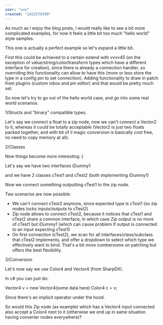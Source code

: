 ```yaml
---
user: "vux"
created: "1422578399"
---
```


As much as I enjoy the blog posts, I would really like to see a bit more complicated examples, for now it feels a little bit too much "hello world" style samples. 

This one is actually a perfect example so let's expand a little bit.

First this could be achieved to a certain extend with vvvv45 (on the exception of value/string/color/transform types which have a different interface for creation), since there is already a connection handler, so overriding this functionality can allow to have this (more or less store the type in a config pin to set connection). 
Adding functionality to draw in patch from plugins (custom iobox and pin editor) and that would be pretty much set.

So now let's try to go out of the hello world case, and go into some real world scenarios.

1/Structs and "binary" compatible types.

Let's say we connect a float to a zip node, now we can't connect a Vector2 to it, whereas it could be totally acceptable (Vector2 is just two floats packed together, and with bit of il magic conversion is basically cost free, no need to copy memory at all).

2/Classes

Now things become more interesting :)

Let's say we have two interfaces iDummy1

and we have 2 classes cTest1 and cTest2 (both implementing iDummy1)

Now we connect something outputting cTest1 to the zip node. 

Two scenarios are now possible:
* We can't connect cTest2 anymore, since expected type is cTest1 (so zip nodes locks inputs/outputs to cTest2)
* Zip node allows to connect cTest2, because it notices that cTest1 and cTest2 share a common interface, in which case Zip output is no more of cTest1 but iDummy1 (which can cause problem if output is connected to an input expecting cTest1)
* On first connection (cTest2), we scan for all interfaces/class/subclass that cTest2 implements, and offer a dropdown to select which type we effectively want to bind. That's a bit more cumbersome on patching but offers the best flexibility.

3/Conversion

Let's now say we use Color4 and Vector4 (from SharpDX).

In c# you can just do:

Vector4 v = new Vector4(some data here)
Color4 c = v;

Since there's an implicit operator under the hood.

So would this Zip node (as example) which has a Vector4 input connected also accept a Color4 next to it (otherwise we end up in same situation having converter nodes everywhere)?



